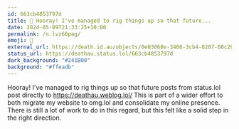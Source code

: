 ```yaml
---
id: 663cb4853797d
title: 🚧 Hooray! I've managed to rig things up so that future...
date: 2024-05-09T21:33:25+10:00
permalink: /n.lvz66pag/
emoji: 🚧
external_url: https://death.id.au/objects/0e03068e-3466-3cb4-8207-08c267219144
status_url: https://deathau.status.lol/663cb4853797d
dark_background: "#241B00"
background: "#ffeadb"
---
```


Hooray! I've managed to rig things up so that future posts from status.lol post directly to https://deathau.weblog.lol/
This is part of a wider effort to both migrate my website to omg.lol and consolidate my online presence.
There is still a lot of work to do in this regard, but this felt like a solid step in the right direction.
